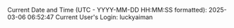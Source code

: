 Current Date and Time (UTC - YYYY-MM-DD HH:MM:SS formatted): 2025-03-06 06:52:47
Current User's Login: luckyaiman
